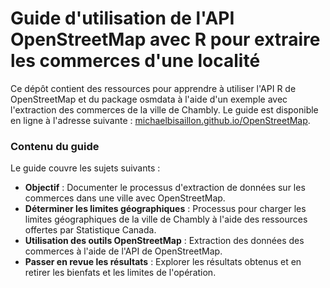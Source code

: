 # Guide d'utilisation de l'API OpenStreetMap avec R pour extraire les commerces d'une localité

Ce dépôt contient des ressources pour apprendre à utiliser l'API R de OpenStreetMap et du package osmdata à l'aide d'un exemple avec l'extraction des commerces de la ville de Chambly. Le guide est disponible en ligne à l'adresse suivante : [michaelbisaillon.github.io/OpenStreetMap](https://michaelbisaillon.github.io/OpenStreetMap/).

### Contenu du guide

Le guide couvre les sujets suivants :
- **Objectif** : Documenter le processus d'extraction de données sur les commerces dans une ville avec OpenStreetMap.
- **Déterminer les limites géographiques** : Processus pour charger les limites géographiques de la ville de Chambly à l'aide des ressources offertes par Statistique Canada.
- **Utilisation des outils OpenStreetMap** : Extraction des données des commerces à l'aide de l'API de OpenStreetMap.
- **Passer en revue les résultats** : Explorer les résultats obtenus et en retirer les bienfats et les limites de l'opération.




